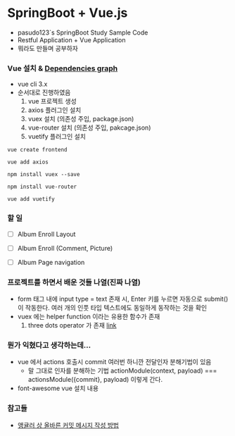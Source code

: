 # SpringBoot + Vue.js
* pasudo123`s SpringBoot Study Sample Code
* Restful Application + Vue Application
* 뭐라도 만들며 공부하자

### Vue 설치 & [Dependencies graph](https://github.com/pasudo123/pasudo123-spring-boot-app/network/dependencies)
* vue cli 3.x
* 순서대로 진행하였음
  1. vue 프로젝트 생성
  2. axios 플러그인 설치
  3. vuex 설치 (의존성 주입, package.json)
  4. vue-router 설치 (의존성 주입, pakcage.json)
  5. vuetify 플러그인 설치

```code
vue create frontend

vue add axios

npm install vuex --save

npm install vue-router

vue add vuetify
```

### 할 일
- [ ] Album Enroll Layout
- [ ] Album Enroll (Comment, Picture)
- [ ] Album Page navigation


### 프로젝트를 하면서 배운 것들 나열(진짜 나열)
- form 태그 내에 input type = text 존재 시, Enter 키를 누르면 자동으로 submit() 이 작동한다. 여러 개의 인풋 타입 텍스트에도 동일하게 동작하는 것을 확인
- vuex 에는 helper function 이라는 유용한 함수가 존재
  1. three dots operator 가 존재 [link](https://dev.to/sagar/three-dots---in-javascript-26ci)

### 뭔가 익혔다고 생각하는데...
- vue 에서 actions 호출시 commit 여러번 하니깐 전달인자 분해기법이 있음
  - 말 그대로 인자를 분해하는 기법 actionModule(context, payload) === actionsModule({commit}, payload) 이렇게 간다.
- font-awesome vue 설치 내용


### 참고들
- [앵귤러 상 올바른 커밋 메시지 작성 방법](https://github.com/angular/angular/blob/master/CONTRIBUTING.md#-commit-message-guidelines)

